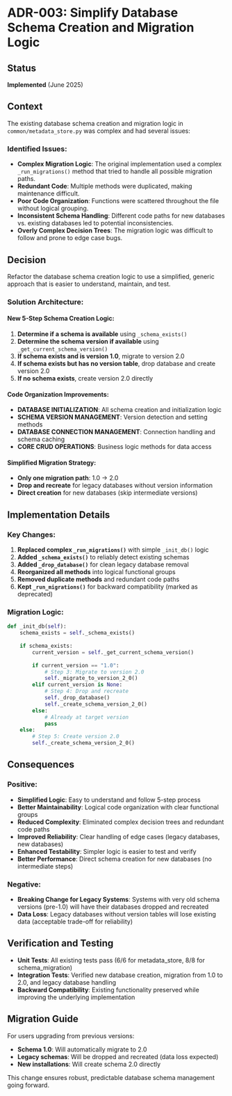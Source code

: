 # ADR-003: Simplify Database Schema Creation and Migration Logic

## Status
**Implemented** (June 2025)

## Context
The existing database schema creation and migration logic in `common/metadata_store.py` was complex and had several issues:

### Identified Issues:
- **Complex Migration Logic**: The original implementation used a complex `_run_migrations()` method that tried to handle all possible migration paths.
- **Redundant Code**: Multiple methods were duplicated, making maintenance difficult.
- **Poor Code Organization**: Functions were scattered throughout the file without logical grouping.
- **Inconsistent Schema Handling**: Different code paths for new databases vs. existing databases led to potential inconsistencies.
- **Overly Complex Decision Trees**: The migration logic was difficult to follow and prone to edge case bugs.

## Decision
Refactor the database schema creation logic to use a simplified, generic approach that is easier to understand, maintain, and test.

### Solution Architecture:

#### New 5-Step Schema Creation Logic:
1. **Determine if a schema is available** using `_schema_exists()`
2. **Determine the schema version if available** using `_get_current_schema_version()`
3. **If schema exists and is version 1.0**, migrate to version 2.0
4. **If schema exists but has no version table**, drop database and create version 2.0
5. **If no schema exists**, create version 2.0 directly

#### Code Organization Improvements:
- **DATABASE INITIALIZATION**: All schema creation and initialization logic
- **SCHEMA VERSION MANAGEMENT**: Version detection and setting methods
- **DATABASE CONNECTION MANAGEMENT**: Connection handling and schema caching
- **CORE CRUD OPERATIONS**: Business logic methods for data access

#### Simplified Migration Strategy:
- **Only one migration path**: 1.0 → 2.0
- **Drop and recreate** for legacy databases without version information
- **Direct creation** for new databases (skip intermediate versions)

## Implementation Details

### Key Changes:
1. **Replaced complex `_run_migrations()`** with simple `_init_db()` logic
2. **Added `_schema_exists()`** to reliably detect existing schemas
3. **Added `_drop_database()`** for clean legacy database removal
4. **Reorganized all methods** into logical functional groups
5. **Removed duplicate methods** and redundant code paths
6. **Kept `_run_migrations()`** for backward compatibility (marked as deprecated)

### Migration Logic:
```python
def _init_db(self):
    schema_exists = self._schema_exists()
    
    if schema_exists:
        current_version = self._get_current_schema_version()
        
        if current_version == "1.0":
            # Step 3: Migrate to version 2.0
            self._migrate_to_version_2_0()
        elif current_version is None:
            # Step 4: Drop and recreate
            self._drop_database()
            self._create_schema_version_2_0()
        else:
            # Already at target version
            pass
    else:
        # Step 5: Create version 2.0
        self._create_schema_version_2_0()
```

## Consequences

### Positive:
- **Simplified Logic**: Easy to understand and follow 5-step process
- **Better Maintainability**: Logical code organization with clear functional groups
- **Reduced Complexity**: Eliminated complex decision trees and redundant code paths
- **Improved Reliability**: Clear handling of edge cases (legacy databases, new databases)
- **Enhanced Testability**: Simpler logic is easier to test and verify
- **Better Performance**: Direct schema creation for new databases (no intermediate steps)

### Negative:
- **Breaking Change for Legacy Systems**: Systems with very old schema versions (pre-1.0) will have their databases dropped and recreated
- **Data Loss**: Legacy databases without version tables will lose existing data (acceptable trade-off for reliability)

## Verification and Testing
- **Unit Tests**: All existing tests pass (6/6 for metadata_store, 8/8 for schema_migration)
- **Integration Tests**: Verified new database creation, migration from 1.0 to 2.0, and legacy database handling
- **Backward Compatibility**: Existing functionality preserved while improving the underlying implementation

## Migration Guide
For users upgrading from previous versions:
- **Schema 1.0**: Will automatically migrate to 2.0
- **Legacy schemas**: Will be dropped and recreated (data loss expected)
- **New installations**: Will create schema 2.0 directly

This change ensures robust, predictable database schema management going forward.
